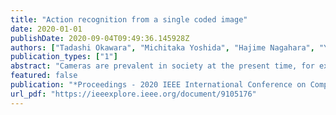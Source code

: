 ```yaml
---
title: "Action recognition from a single coded image"
date: 2020-01-01
publishDate: 2020-09-04T09:49:36.145928Z
authors: ["Tadashi Okawara", "Michitaka Yoshida", "Hajime Nagahara", "Yasushi Yagi"]
publication_types: ["1"]
abstract: "Cameras are prevalent in society at the present time, for example, surveillance cameras, and smartphones equipped with cameras and smart speakers. There is an increasing demand to analyze human actions from these cameras to detect unusual behavior or within a man-machine interface for Internet of Things (IoT) devices. For a camera, there is a trade-off between spatial resolution and frame rate. A feasible approach to overcome this trade-off is compressive video sensing. Compressive video sensing uses random coded exposure and reconstructs higher than read out of sensor frame rate video from a single coded image. It is possible to recognize an action in a scene from a single coded image because the image contains multiple temporal information for reconstructing a video. In this paper, we propose reconstruction-free action recognition from a single coded exposure image. We also proposed deep sensing framework which models camera sensing and classification models into convolutional neural network (CNN) and jointly optimize the coded exposure and classification model simultaneously. We demonstrated that the proposed method can recognize human actions from only a single coded image. We also compared it with competitive inputs, such as low-resolution video with a high frame rate and high-resolution video with a single frame in simulation and real experiments."
featured: false
publication: "*Proceedings - 2020 IEEE International Conference on Computational Photography (ICCP)*"
url_pdf: "https://ieeexplore.ieee.org/document/9105176"
---
```


